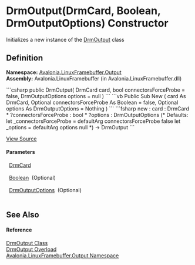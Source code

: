 # DrmOutput(DrmCard, Boolean, DrmOutputOptions) Constructor


Initializes a new instance of the <a href="T_Avalonia_LinuxFramebuffer_Output_DrmOutput">DrmOutput</a> class



## Definition
**Namespace:** <a href="N_Avalonia_LinuxFramebuffer_Output">Avalonia.LinuxFramebuffer.Output</a>  
**Assembly:** Avalonia.LinuxFramebuffer (in Avalonia.LinuxFramebuffer.dll)

<Tabs groupId="api-code-preview">
<TabItem value="csharp" label="C#">
```csharp
public DrmOutput(
	DrmCard card,
	bool connectorsForceProbe = false,
	DrmOutputOptions options = null
)
```
</TabItem>
<TabItem value="vb" label="VB">
```vb
Public Sub New ( 
	card As DrmCard,
	Optional connectorsForceProbe As Boolean = false,
	Optional options As DrmOutputOptions = Nothing
)
```
</TabItem>
<TabItem value="fsharp" label="F#">
```fsharp
new : 
        card : DrmCard * 
        ?connectorsForceProbe : bool * 
        ?options : DrmOutputOptions 
(* Defaults:
        let _connectorsForceProbe = defaultArg connectorsForceProbe false
        let _options = defaultArg options null
*)
-> DrmOutput
```
</TabItem>
</Tabs>



<a href="https://github.com/AvaloniaUI/Avalonia/tree/master/src/Linux/Avalonia.LinuxFramebuffer/Output/DrmOutput.cs#L17" title="View the source code">View Source</a>



#### Parameters
<dl><dt>  <a href="T_Avalonia_LinuxFramebuffer_Output_DrmCard">DrmCard</a></dt><dd> </dd><dt>  <a href="https://learn.microsoft.com/dotnet/api/system.boolean" target="_blank" rel="noopener noreferrer">Boolean</a>  (Optional)</dt><dd> </dd><dt>  <a href="T_Avalonia_LinuxFramebuffer_DrmOutputOptions">DrmOutputOptions</a>  (Optional)</dt><dd> </dd></dl>

## See Also


#### Reference
<a href="T_Avalonia_LinuxFramebuffer_Output_DrmOutput">DrmOutput Class</a>  
<a href="Overload_Avalonia_LinuxFramebuffer_Output_DrmOutput__ctor">DrmOutput Overload</a>  
<a href="N_Avalonia_LinuxFramebuffer_Output">Avalonia.LinuxFramebuffer.Output Namespace</a>  

